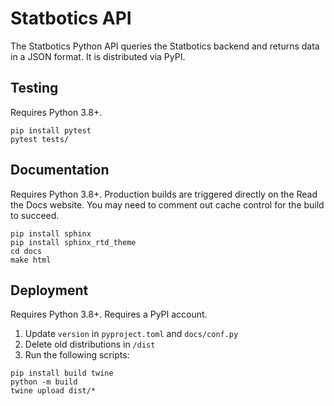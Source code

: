 # Statbotics API

The Statbotics Python API queries the Statbotics backend and returns data in a JSON format. It is distributed via PyPI.

## Testing

Requires Python 3.8+.

```
pip install pytest
pytest tests/
```

## Documentation

Requires Python 3.8+. Production builds are triggered directly on the Read the Docs website. You may need to comment out cache control for the build to succeed.

```
pip install sphinx
pip install sphinx_rtd_theme
cd docs
make html
```

## Deployment

Requires Python 3.8+. Requires a PyPI account.

1. Update `version` in `pyproject.toml` and `docs/conf.py`
2. Delete old distributions in `/dist`
3. Run the following scripts:

```
pip install build twine
python -m build
twine upload dist/*
```
